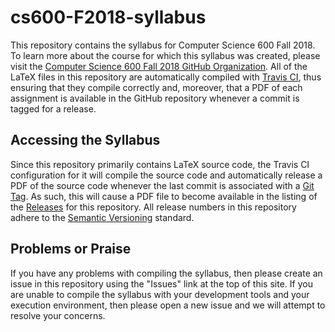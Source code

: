 # cs600-F2018-syllabus

This repository contains the syllabus for Computer Science 600 Fall 2018. To
learn more about the course for which this syllabus was created, please
visit the [Computer Science 600 Fall 2018 GitHub
Organization](https://github.com/Allegheny-CS-SeniorThesis-2018). All of
the LaTeX files in this repository are automatically compiled with [Travis
CI](https://travis-ci.org/), thus ensuring that they compile correctly and,
moreover, that a PDF of each assignment is available in the GitHub repository
whenever a commit is tagged for a release.

## Accessing the Syllabus

Since this repository primarily contains LaTeX source code, the Travis CI
configuration for it will compile the source code and automatically release a
PDF of the source code whenever the last commit is associated with a [Git
Tag](https://git-scm.com/book/en/v2/Git-Basics-Tagging). As such, this will
cause a PDF file to become available in the listing of the
[Releases](https://github.com/Allegheny-CS-600-2018/syllabus/releases)
for this repository. All release numbers in this repository adhere to the
[Semantic Versioning](http://semver.org/) standard.

## Problems or Praise

If you have any problems with compiling the syllabus, then please create an
issue in this repository using the "Issues" link at the top of this site. 
If you are unable to compile the syllabus with your development tools and 
your execution environment, then please open a new issue and we will attempt 
to resolve your concerns.
